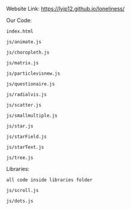 Website Link: https://lyip12.github.io/loneliness/

Our Code:

    index.html

    js/animate.js

    js/choropleth.js

    js/matrix.js

    js/particlevisnew.js

    js/questionaire.js
    
    js/radialvis.js
    
    js/scatter.js
    
    js/smallmultiple.js
    
    js/star.js
    
    js/starField.js
    
    js/starText.js
    
    js/tree.js

Libraries:
    
    all code inside libraries folder

    js/scroll.js

    js/dots.js
